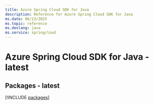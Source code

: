 ```yaml
---
title: Azure Spring Cloud SDK for Java
description: Reference for Azure Spring Cloud SDK for Java
ms.date: 06/13/2025
ms.topic: reference
ms.devlang: java
ms.service: springcloud
---
```

# Azure Spring Cloud SDK for Java - latest
## Packages - latest
[!INCLUDE [packages](spring-cloud-index.md)]